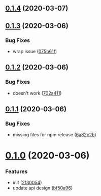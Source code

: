## [0.1.4](https://github.com/rich-lab/json-schema-2-markdown/compare/v0.1.3...v0.1.4) (2020-03-07)



## [0.1.3](https://github.com/rich-lab/json-schema-2-markdown/compare/v0.1.2...v0.1.3) (2020-03-06)


### Bug Fixes

* wrap issue ([075b61f](https://github.com/rich-lab/json-schema-2-markdown/commit/075b61f54696814877ed216f7e9c4d8df0ebf7ce))



## [0.1.2](https://github.com/rich-lab/json-schema-2-markdown/compare/v0.1.1...v0.1.2) (2020-03-06)


### Bug Fixes

* doesn't work ([702a411](https://github.com/rich-lab/json-schema-2-markdown/commit/702a41196c2dddd41ccebfdab4cbe0074d987549))



## [0.1.1](https://github.com/rich-lab/json-schema-2-markdown/compare/v0.1.0...v0.1.1) (2020-03-06)


### Bug Fixes

* missing files for npm release ([6a82c2b](https://github.com/rich-lab/json-schema-2-markdown/commit/6a82c2b6175a54689d8dcd5edd70e9183b7f5c97))



# [0.1.0](https://github.com/rich-lab/json-schema-2-markdown/compare/2f300544e962a3f37415178df200711ffea6e8a6...v0.1.0) (2020-03-06)


### Features

* init ([2f30054](https://github.com/rich-lab/json-schema-2-markdown/commit/2f300544e962a3f37415178df200711ffea6e8a6))
* update api design ([bf50a96](https://github.com/rich-lab/json-schema-2-markdown/commit/bf50a965ddb6d97bb644f7c88b26ef43afad2ecc))



